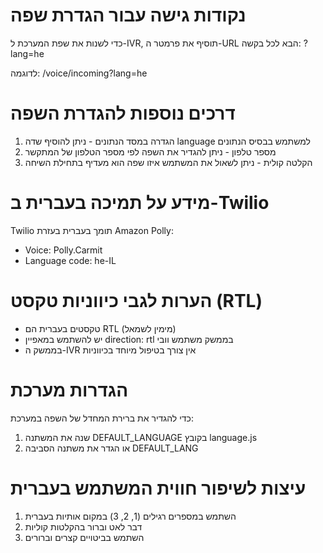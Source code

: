 # נקודות גישה עבור הגדרת שפה
כדי לשנות את שפת המערכת ל-IVR, תוסיף את פרמטר ה-URL הבא לכל בקשה:
?lang=he

לדוגמה:
/voice/incoming?lang=he

# דרכים נוספות להגדרת השפה
1. הגדרה במסד הנתונים - ניתן להוסיף שדה language למשתמש בבסיס הנתונים
2. מספר טלפון - ניתן להגדיר את השפה לפי מספר הטלפון של המתקשר
3. הקלטה קולית - ניתן לשאול את המשתמש איזו שפה הוא מעדיף בתחילת השיחה

# מידע על תמיכה בעברית ב-Twilio
Twilio תומך בעברית בעזרת Amazon Polly:
- Voice: Polly.Carmit
- Language code: he-IL

# הערות לגבי כיווניות טקסט (RTL)
- טקסטים בעברית הם RTL (מימין לשמאל)
- יש להשתמש במאפיין direction: rtl בממשק משתמש וובי
- בממשק ה-IVR אין צורך בטיפול מיוחד בכיווניות

# הגדרות מערכת
כדי להגדיר את ברירת המחדל של השפה במערכת:
1. שנה את המשתנה DEFAULT_LANGUAGE בקובץ language.js
2. או הגדר את משתנה הסביבה DEFAULT_LANG

# עיצות לשיפור חווית המשתמש בעברית
1. השתמש במספרים רגילים (1, 2, 3) במקום אותיות בעברית
2. דבר לאט וברור בהקלטות קוליות
3. השתמש בביטויים קצרים וברורים